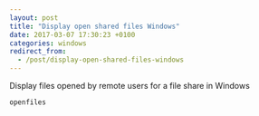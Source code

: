 ```yaml
---
layout: post
title: "Display open shared files Windows"
date: 2017-03-07 17:30:23 +0100
categories: windows
redirect_from:
  - /post/display-open-shared-files-windows
---
```


Display files opened by remote users for a file share in Windows

    openfiles